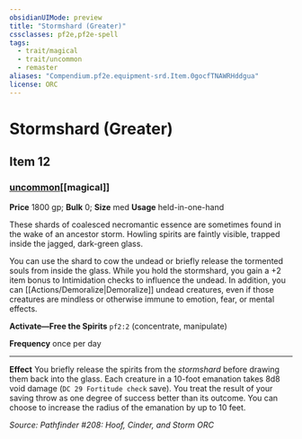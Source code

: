 ```yaml
---
obsidianUIMode: preview
title: "Stormshard (Greater)"
cssclasses: pf2e,pf2e-spell
tags:
  - trait/magical
  - trait/uncommon
  - remaster
aliases: "Compendium.pf2e.equipment-srd.Item.0gocfTNAWRHddgua"
license: ORC
---
```

# Stormshard (Greater)
## Item 12
### [uncommon](uncommon "Uncommon Rarity Trait")[[magical]]


**Price** 1800 gp; 
**Bulk** 0; **Size** med
**Usage** held-in-one-hand

These shards of coalesced necromantic essence are sometimes found in the wake of an ancestor storm. Howling spirits are faintly visible, trapped inside the jagged, dark-green glass.

You can use the shard to cow the undead or briefly release the tormented souls from inside the glass. While you hold the stormshard, you gain a +2 item bonus to Intimidation checks to influence the undead. In addition, you can [[Actions/Demoralize|Demoralize]] undead creatures, even if those creatures are mindless or otherwise immune to emotion, fear, or mental effects.

**Activate—Free the Spirits** `pf2:2` (concentrate, manipulate)

**Frequency** once per day

* * *

**Effect** You briefly release the spirits from the _stormshard_ before drawing them back into the glass. Each creature in a 10-foot emanation takes 8d8 void damage (`DC 29 Fortitude check` save). You treat the result of your saving throw as one degree of success better than its outcome. You can choose to increase the radius of the emanation by up to 10 feet.

*Source: Pathfinder #208: Hoof, Cinder, and Storm*
*ORC*